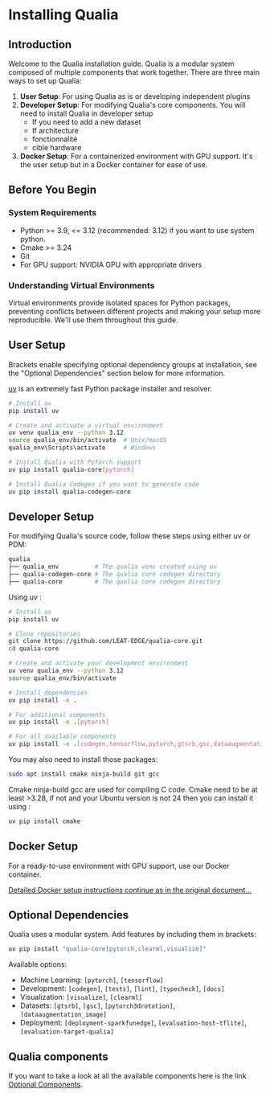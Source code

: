 # Installing Qualia

## Introduction

Welcome to the Qualia installation guide. Qualia is a modular system composed of multiple components that work together. There are three main ways to set up Qualia:

1. **User Setup**: For using Qualia as is or developing independent plugins
2. **Developer Setup**: For modifying Qualia's core components. You will need to install Qualia in developer setup
	- If you need to add a new dataset
	- If architecture
	- fonctionnalité
	- cible hardware
3. **Docker Setup**: For a containerized environment with GPU support. It's the user setup but in a Docker container for ease of use.

## Before You Begin

### System Requirements
- Python >= 3.9, <= 3.12 (recommended: 3.12) if you want to use system python.
- Cmake >= 3.24
- Git
- For GPU support: NVIDIA GPU with appropriate drivers

### Understanding Virtual Environments

Virtual environments provide isolated spaces for Python packages, preventing conflicts between different projects and making your setup more reproducible. We'll use them throughout this guide.

## User Setup
Brackets enable specifying optional dependency groups at installation, see the "Optional Dependencies" section below for more information.

[uv](https://github.com/astral-sh/uv) is an extremely fast Python package installer and resolver.

```bash
# Install uv
pip install uv

# Create and activate a virtual environment
uv venv qualia_env --python 3.12
source qualia_env/bin/activate  # Unix/macOS
qualia_env\Scripts\activate     # Windows

# Install Qualia with PyTorch support
uv pip install qualia-core[pytorch]

# Install Qualia Codegen if you want to generate code
uv pip install qualia-codegen-core
```

## Developer Setup

For modifying Qualia's source code, follow these steps using either uv or PDM:

```bash
qualia
├── qualia_env          # The qualia venv created using uv
├── qualia-codegen-core # The qualia core codegen directory
├── qualia-core         # The qualia core codegen directory
```

Using uv :
```bash
# Install uv
pip install uv

# Clone repositories
git clone https://github.com/LEAT-EDGE/qualia-core.git
cd qualia-core

# Create and activate your development environment
uv venv qualia_env --python 3.12
source qualia_env/bin/activate

# Install dependencies
uv pip install -e .

# For additional components
uv pip install -e .[pytorch]

# For all available components
uv pip install -e .[codegen,tensorflow,pytorch,gtsrb,gsc,dataaugmentation_image,clearml,visualize,deployment-sparkfunedge,evaluation-host-tflite,evaluation-target-qualia,tests,lint,typecheck,docs]
```

You may also need to install those packages:
```bash
sudo apt install cmake ninja-build git gcc
```

Cmake ninja-build gcc are used for compiling C code. Cmake need to be at least >3.28, if not and your Ubuntu version is not 24 then you can install it using :
```bash
uv pip install cmake
```
## Docker Setup

For a ready-to-use environment with GPU support, use our Docker container. 

[Detailed Docker setup instructions continue as in the original document...](../PackageManagement/UsingDocker.md)

## Optional Dependencies

Qualia uses a modular system. Add features by including them in brackets:

```bash
uv pip install "qualia-core[pytorch,clearml,visualize]"
```

Available options:
- Machine Learning: `[pytorch]`, `[tensorflow]`
- Development: `[codegen]`, `[tests]`, `[lint]`, `[typecheck]`, `[docs]`
- Visualization: `[visualize]`, `[clearml]`
- Datasets: `[gtsrb]`, `[gsc]`, `[pytorch3drotation]`, `[dataaugmentation_image]`
- Deployment: `[deployment-sparkfunedge]`, `[evaluation-host-tflite]`, `[evaluation-target-qualia]`

## Qualia components
If you want to take a look at all the available components here is the link [Optional Components](Components.md).
